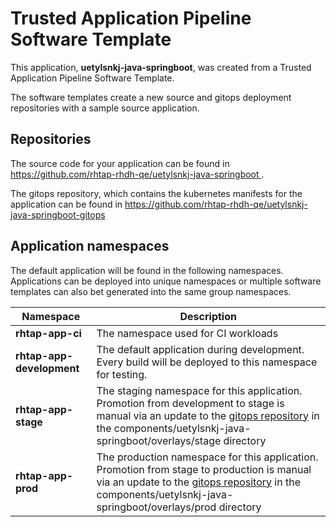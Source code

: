 # Trusted Application Pipeline Software Template

This application, **uetylsnkj-java-springboot**, was created from a Trusted Application Pipeline Software Template.

The software templates create a new source and gitops deployment repositories with a sample source application. 

## Repositories

The source code for your application can be found in [https://github.com/rhtap-rhdh-qe/uetylsnkj-java-springboot ](https://github.com/rhtap-rhdh-qe/uetylsnkj-java-springboot ).
 
The gitops repository, which contains the kubernetes manifests for the application can be found in 
[https://github.com/rhtap-rhdh-qe/uetylsnkj-java-springboot-gitops ](https://github.com/rhtap-rhdh-qe/uetylsnkj-java-springboot-gitops ) 

## Application namespaces 

The default application will be found in the following namespaces. Applications can be deployed into unique namespaces or multiple software templates can also bet generated into the same group namespaces.  

|  Namespace   |  Description   |  
| -------- | -------- |
| **rhtap-app-ci** | The namespace used for CI workloads |
| **rhtap-app-development** | The default application during development. Every build will be deployed to this namespace for testing. |
| **rhtap-app-stage** | The staging namespace for this application. Promotion from development to stage is manual via an update to the [gitops repository](https://github.com/rhtap-rhdh-qe/uetylsnkj-java-springboot-gitops ) in the components/uetylsnkj-java-springboot/overlays/stage directory |
| **rhtap-app-prod** | The production namespace for this application. Promotion from stage to production is manual via an update to the [gitops repository](https://github.com/rhtap-rhdh-qe/uetylsnkj-java-springboot-gitops ) in the components/uetylsnkj-java-springboot/overlays/prod directory |